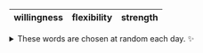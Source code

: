 <!-- word_basket start -->
| willingness | flexibility | strength |
| :---------: | :---------: | :------: |

<details>
  <summary>These words are chosen at random each day. ✨</summary>
  Take a look inside this repo to see how that works.
</details>
<!-- word_basket end -->

